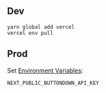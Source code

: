 ## Dev

```
yarn global add vercel
vercel env pull
```

## Prod

Set [Environment Variables](https://zeit.co/zoo/www/settings/environment-variables):

```
NEXT_PUBLIC_BUTTONDOWN_API_KEY
```
